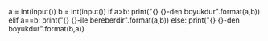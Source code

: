 a = int(input())
b = int(input())
if a>b:
    print("{} {}-den boyukdur".format(a,b))
elif a==b:
    print("{} {}-ile bereberdir".format(a,b))
else:
    print("{} {}-den boyukdur".format(b,a))
